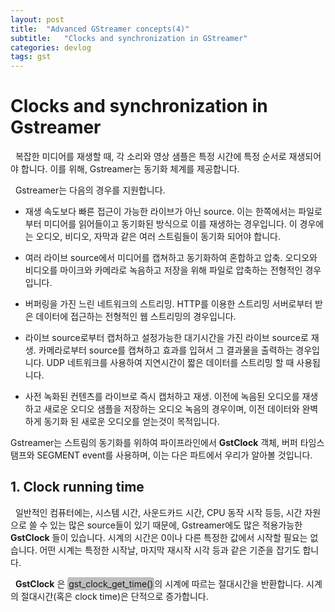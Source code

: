 ```yaml
---
layout: post
title:  "Advanced GStreamer concepts(4)"
subtitle:   "Clocks and synchronization in GStreamer"
categories: devlog
tags: gst
---
```


<style>
.fill_color {background-color:rgba(164,164,164,0.7);border-radius:4px;padding:2px;}
.blue_l {color:#323C73;}
</style>

# __Clocks and synchronization in Gstreamer__

&nbsp; 복잡한 미디어를 재생할 때, 각 소리와 영상 샘플은 특정 시간에 특정 순서로 재생되어야 합니다. 이를 위해, Gstreamer는 동기화 체계를 제공합니다.

&nbsp; Gstreamer는 다음의 경우를 지원합니다.

- 재생 속도보다 빠른 접근이 가능한 라이브가 아닌 source. 이는 한쪽에서는 파일로부터 미디어를 읽어들이고 동기화된 방식으로 이를 재생하는 경우입니다. 이 경우에는 오디오, 비디오, 자막과 같은 여러 스트림들이 동기화 되어야 합니다.

- 여러 라이브 source에서 미디어를 캡쳐하고 동기화하여 혼합하고 압축. 오디오와 비디오를 마이크와 카메라로 녹음하고 저장을 위해 파일로 압축하는 전형적인 경우입니다.

- 버퍼링을 가진 느린 네트워크의 스트리밍. HTTP를 이용한 스트리밍 서버로부터 받은 데이터에 접근하는 전형적인 웹 스트리밍의 경우입니다.

- 라이브 source로부터 캡처하고 설정가능한 대기시간을 가진 라이브 source로 재생. 카메라로부터 source를 캡쳐하고 효과를 입혀서 그 결과물을 출력하는 경우입니다. UDP 네트워크를 사용하여 지연시간이 짧은 데이터를 스트리밍 할 때 사용됩니다.

- 사전 녹화된 컨텐츠를 라이브로 즉시 캡처하고 재생. 이전에 녹음된 오디오를 재생하고 새로운 오디오 샘플을 저장하는 오디오 녹음의 경우이며, 이전 데이터와 완벽하게 동기화 된 새로운 오디오를 얻는것이 목적입니다.

Gstreamer는 스트림의 동기화를 위하여 파이프라인에서 __GstClock__ 객체, 버퍼 타임스탬프와 SEGMENT event를 사용하며, 이는 다은 파트에서 우리가 알아볼 것입니다.

## __1. Clock running time__

&nbsp; 일반적인 컴퓨터에는, 시스템 시간, 사운드카드 시간, CPU 동작 시작 등등, 시간 자원으로 쓸 수 있는 많은 source들이 있기 때문에, Gstreamer에도 많은 적용가능한 __GstClock__ 들이 있습니다. 시계의 시간은 0이나 다른 특정한 값에서 시작할 필요는 없습니다. 어떤 시계는 특정한 시작날, 마지막 재시작 시각 등과 같은 기준을 잡기도 합니다.

&nbsp; __GstClock__ 은 <span class="fill_color">gst_clock_get_time()</span>의 시계에 따르는 절대시간을 반환합니다. 시계의 절대시간(혹은 clock time)은 단적으로 증가합니다.

